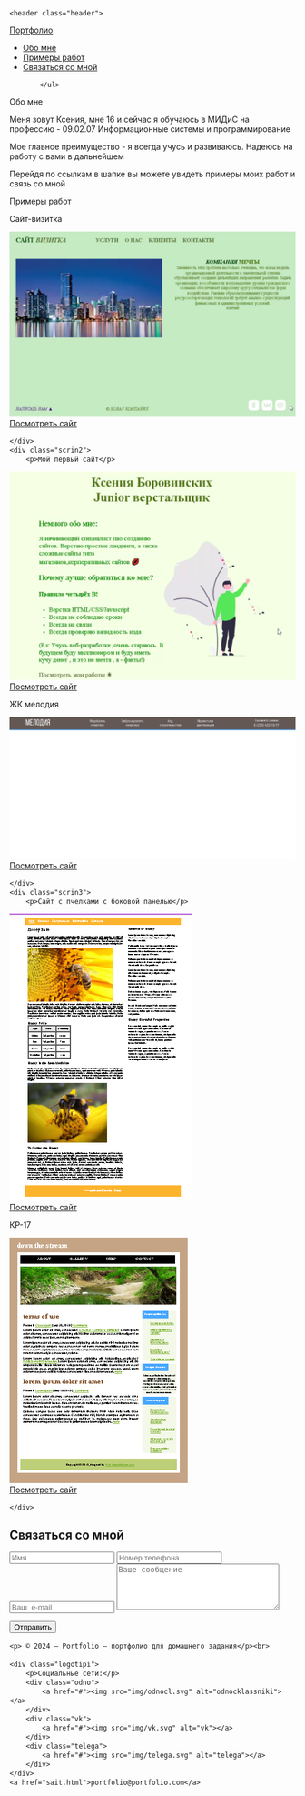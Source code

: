 <!DOCTYPE html>
<html lang="ru">
<head>
    <meta charset="UTF-8">
    <meta name="viewport" content="width=device-width, initial-scale=1.0">
    <title>Портфолио</title>
    <link rel="stylesheet" href="CSS/normalize.css">
    <link rel="stylesheet" href="CSS/style.css">
    <link rel="stylesheet" href="style/style.css">
    <link rel="stylesheet" href="style/normalize.css">
     <link rel="stylesheet" href="style/style.css">
    <link rel="stylesheet" href="style/normalize.css">
    <link rel="preconnect" href="https://fonts.googleapis.com">
<link rel="preconnect" href="https://fonts.gstatic.com" crossorigin>
<link href="https://fonts.googleapis.com/css2?family=Comfortaa:wght@300..700&display=swap" rel="stylesheet">
<link rel="preconnect" href="https://fonts.googleapis.com">
<link rel="preconnect" href="https://fonts.gstatic.com" crossorigin>
<link href="https://fonts.googleapis.com/css2?family=Comfortaa:wght@300..700&family=Spectral+SC:ital,wght@0,200;0,300;0,400;0,500;0,600;0,700;0,800;1,200;1,300;1,400;1,500;1,600;1,700;1,800&display=swap" rel="stylesheet">

</head>
<body>
    
    <header class="header">
<div class="navbar">
        <a href="./sait.html" class="logo">
            <p>Портфолио</p>
        </a>
        
<nav class="navbar-nav">
        <ul class="navbar-menu">
            <li class="navbar-item">
                <a href="#obo" class="navbar-link">Обо мне</a>
            </li>
            <li class="navbar-item">
                <a href="#primer" class="navbar-link">Примеры работ</a>
            </li>
            <li class="navbar-item">
                <a href="#svyaz" class="navbar-link">Связаться со мной</a>
            </li>
            
        </ul>

</nav>
</div><div class="line">
    </div>
    </header>

<main>

<div class="about">
     <div class="block"><div class="line"></div><a>Обо мне</a>
     <p>Меня зовут Ксения, мне 16 и сейчас я обучаюсь в МИДиС на профессию - 09.02.07 Информационные системы и программирование</p>
    <p>
Мое главное преимущество - я всегда учусь и развиваюсь. Надеюсь на работу с вами в дальнейшем
    </p>
    <div class="toheader"><p>
Перейдя по ссылкам в шапке вы можете увидеть примеры моих работ и связь со мной
    </p></div>
    </div>
</div>
<div class="rabota">
    <div class="block2"><div class="line2"></div>
    <a class='pricol' id="primer">Примеры работ</a>
<div class="rabotivse"> 
    <div class="scrin1">
        <p>Сайт-визитка</p>
<img src="img/saitvisitca.png" alt="saitvisitca"><br>
<a href="https://ratnappynap.github.io/saitvisitca/site.html">Посмотреть сайт</a>

    </div>
    <div class="scrin2">
        <p>Мой первый сайт</p>
<img src="img/moipervii.png" alt="pervisait"><br>
<a href="https://ratnappynap.github.io/pervisait/">Посмотреть сайт</a>
<p class="taknado">ЖК мелодия</p>
<img src="img/jkmelody.png" alt="melody">
<a href="https://ratnappynap.github.io/jk-melodi/">Посмотреть сайт</a>

    </div>
    <div class="scrin3">
        <p>Сайт с пчелками с боковой панелью</p>
<img src="img/pcholi.png" alt="pcholi"><br>
<a href="https://ratnappynap.github.io/pcholi/inde.html">Посмотреть сайт</a>
        <p>КР-17</p>
<img src="img/kr17.png" alt="kr17"><br>
<a href="https://ratnappynap.github.io/kr17/">Посмотреть сайт</a>

    </div>
</div> 
   </div>
</div>
   

<div id="svyaz" class="form">

<div class="littleform">
<h2 >Связаться со мной</h2>

<input type="text" placeholder="Имя">
<input type="tel" placeholder="Номер телефона">
<input type="email" placeholder="Ваш  e-mail">

<textarea placeholder="Ваше сообщение" name="Пишите" rows="5" cols="33"></textarea>
<button type="submit">Отправить</button>
</div>
</div>
</main>
<footer>
    
    <p> © 2024 – Portfolio – портфолио для домашнего задания</p><br>
    
    <div class="logotipi">
        <p>Социальные сети:</p>
        <div class="odno">
            <a href="#"><img src="img/odnocl.svg" alt="odnocklassniki"></a>
        </div>
        <div class="vk">
            <a href="#"><img src="img/vk.svg" alt="vk"></a>
        </div>
        <div class="telega">
            <a href="#"><img src="img/telega.svg" alt="telega"></a>
        </div>
    </div>
    <a href="sait.html">portfolio@portfolio.com</a>
    
   

</footer>

</body>
</html>

